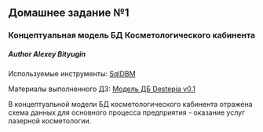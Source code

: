 ## Домашнее задание №1
### Концептуальная модель БД Косметологического кабинента
##### Author **Alexey Bityugin**

Используемые инструменты:
[SqlDBM](https://sqldbm.com/Home/)

Материалы выполненного ДЗ:
[Модель ДБ Destepia v0.1](https://github.com/bitman4/DB/tree/master/HW1/Destepia_DB.png)

В концептуальной модели БД косметологического кабинента отражена схема данных для основного процесса предприятия - оказание услуг лазерной косметологии.
